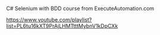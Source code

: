 C# Selenium with BDD course from ExecuteAutomation.com

https://www.youtube.com/playlist?list=PL6tu16kXT9PrAjLHMTtttMybnV1kDpCXk
